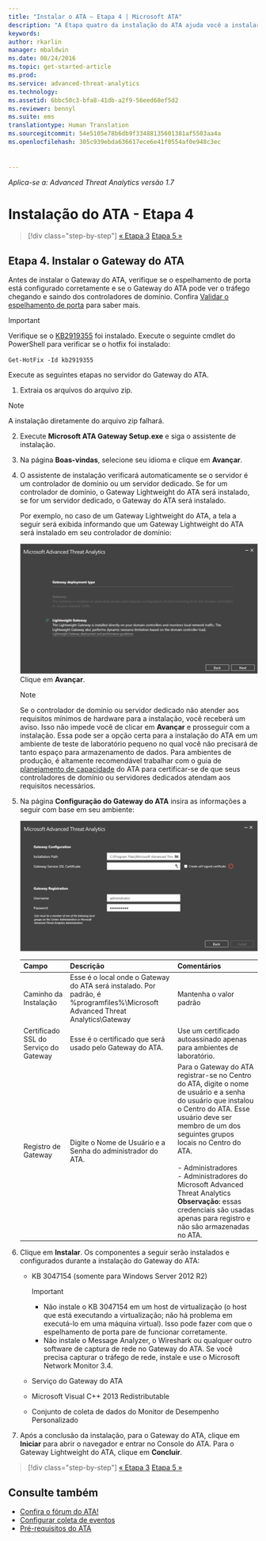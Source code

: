 ```yaml
---
title: "Instalar o ATA – Etapa 4 | Microsoft ATA"
description: "A Etapa quatro da instalação do ATA ajuda você a instalar o Gateway do ATA."
keywords: 
author: rkarlin
manager: mbaldwin
ms.date: 08/24/2016
ms.topic: get-started-article
ms.prod: 
ms.service: advanced-threat-analytics
ms.technology: 
ms.assetid: 6bbc50c3-bfa8-41db-a2f9-56eed68ef5d2
ms.reviewer: bennyl
ms.suite: ems
translationtype: Human Translation
ms.sourcegitcommit: 54e5105e78b6db9f33488135601381af5503aa4a
ms.openlocfilehash: 305c939ebda636617ece6e41f0554af0e948c3ec


---
```


*Aplica-se a: Advanced Threat Analytics versão 1.7*



# Instalação do ATA - Etapa 4

>[!div class="step-by-step"]
[« Etapa 3](install-ata-step3.md)
[Etapa 5 »](install-ata-step5.md)

## Etapa 4. Instalar o Gateway do ATA

Antes de instalar o Gateway do ATA, verifique se o espelhamento de porta está configurado corretamente e se o Gateway do ATA pode ver o tráfego chegando e saindo dos controladores de domínio. Confira [Validar o espelhamento de porta](validate-port-mirroring.md) para saber mais.


> [!IMPORTANT]
> Verifique se o [KB2919355](http://support.microsoft.com/kb/2919355/) foi instalado.  Execute o seguinte cmdlet do PowerShell para verificar se o hotfix foi instalado:
>
> `Get-HotFix -Id kb2919355`

Execute as seguintes etapas no servidor do Gateway do ATA.

1.  Extraia os arquivos do arquivo zip. 
> [!NOTE] 
> A instalação diretamente do arquivo zip falhará.

2.  Execute **Microsoft ATA Gateway Setup.exe** e siga o assistente de instalação.

3.  Na página **Boas-vindas**, selecione seu idioma e clique em **Avançar**.

4.  O assistente de instalação verificará automaticamente se o servidor é um controlador de domínio ou um servidor dedicado. Se for um controlador de domínio, o Gateway Lightweight do ATA será instalado, se for um servidor dedicado, o Gateway do ATA será instalado. 
    
    Por exemplo, no caso de um Gateway Lightweight do ATA, a tela a seguir será exibida informando que um Gateway Lightweight do ATA será instalado em seu controlador de domínio:
    
    ![Instalação do Gateway Lightweight do ATA](media/ATA-lightweight-gateway-install-selected.png) Clique em **Avançar**.

    > [!NOTE] 
    > Se o controlador de domínio ou servidor dedicado não atender aos requisitos mínimos de hardware para a instalação, você receberá um aviso. Isso não impede você de clicar em **Avançar** e prosseguir com a instalação. Essa pode ser a opção certa para a instalação do ATA em um ambiente de teste de laboratório pequeno no qual você não precisará de tanto espaço para armazenamento de dados. Para ambientes de produção, é altamente recomendável trabalhar com o guia de [planejamento de capacidade](/advanced-threat-analytics/plan-design/ata-capacity-planning) do ATA para certificar-se de que seus controladores de domínio ou servidores dedicados atendam aos requisitos necessários.

4.  Na página **Configuração do Gateway do ATA** insira as informações a seguir com base em seu ambiente:

    ![Imagem da configuração do gateway de ATA](media/ATA-Gateway-Configuration.png)

    |Campo|Descrição|Comentários|
    |---------|---------------|------------|
    |Caminho da Instalação|Esse é o local onde o Gateway do ATA será instalado. Por padrão, é %programfiles%\Microsoft Advanced Threat Analytics\Gateway|Mantenha o valor padrão|
    |Certificado SSL do Serviço do Gateway|Esse é o certificado que será usado pelo Gateway do ATA.|Use um certificado autoassinado apenas para ambientes de laboratório.|
    |Registro de Gateway|Digite o Nome de Usuário e a Senha do administrador do ATA.|Para o Gateway do ATA registrar-se no Centro do ATA, digite o nome de usuário e a senha do usuário que instalou o Centro do ATA. Esse usuário deve ser membro de um dos seguintes grupos locais no Centro do ATA.<br /><br />-   Administradores<br />-   Administradores do Microsoft Advanced Threat Analytics **Observação:** essas credenciais são usadas apenas para registro e não são armazenadas no ATA.|
    
5. Clique em **Instalar**. Os componentes a seguir serão instalados e configurados durante a instalação do Gateway do ATA:

    -   KB 3047154 (somente para Windows Server 2012 R2)

        > [!IMPORTANT]
        > -   Não instale o KB 3047154 em um host de virtualização (o host que está executando a virtualização; não há problema em executá-lo em uma máquina virtual). Isso pode fazer com que o espelhamento de porta pare de funcionar corretamente. 
        > -   Não instale o Message Analyzer, o Wireshark ou qualquer outro software de captura de rede no Gateway do ATA. Se você precisa capturar o tráfego de rede, instale e use o Microsoft Network Monitor 3.4.

    -   Serviço do Gateway do ATA

    -   Microsoft Visual C++ 2013 Redistributable

    -   Conjunto de coleta de dados do Monitor de Desempenho Personalizado

5.  Após a conclusão da instalação, para o Gateway do ATA, clique em **Iniciar** para abrir o navegador e entrar no Console do ATA. Para o Gateway Lightweight do ATA, clique em **Concluir**.


>[!div class="step-by-step"]
[« Etapa 3](install-ata-step3.md)
[Etapa 5 »](install-ata-step5.md)

## Consulte também

- [Confira o fórum do ATA!](https://social.technet.microsoft.com/Forums/security/home?forum=mata)
- [Configurar coleta de eventos](configure-event-collection.md)
- [Pré-requisitos do ATA](/advanced-threat-analytics/plan-design/ata-prerequisites)




<!--HONumber=Aug16_HO5-->



